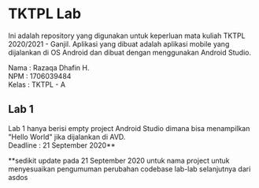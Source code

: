 # TKTPL Lab

Ini adalah repository yang digunakan untuk keperluan mata kuliah TKTPL 2020/2021 - Ganjil. Aplikasi yang dibuat adalah aplikasi mobile yang dijalankan di OS Android dan dibuat dengan menggunakan Android Studio.

Nama 	: Razaqa Dhafin H.<br />
NPM		: 1706039484<br />
Kelas	: TKTPL - A

## Lab 1

Lab 1 hanya berisi empty project Android Studio dimana bisa menampilkan "Hello World" jika dijalankan di AVD.<br />
Deadline	: 21 September 2020**

**sedikit update pada 21 September 2020 untuk nama project untuk menyesuaikan pengumuman perubahan codebase lab-lab selanjutnya dari asdos

